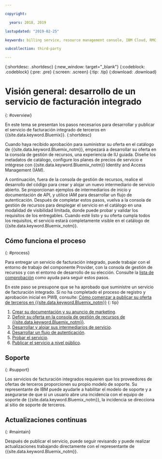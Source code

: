 ```yaml
---

copyright:

  years: 2018, 2019

lastupdated: "2019-02-25"

keywords: billing service, resource management console, IBM Cloud, RMC, 

subcollection: third-party

---
```


{:shortdesc: .shortdesc}
{:new_window: target="_blank"}
{:codeblock: .codeblock}
{:pre: .pre}
{:screen: .screen}
{:tip: .tip}
{:download: .download}

# Visión general: desarrollo de un servicio de facturación integrado
{: #overview}

En este tema se presentan los pasos necesarios para desarrollar y publicar el servicio de facturación integrado de terceros en {{site.data.keyword.Bluemix}}. 
{:shortdesc}

Cuando haya recibido aprobación para suministrar su oferta en el catálogo de {{site.data.keyword.Bluemix_notm}}, empezará a desarrollar su oferta en la consola de gestión de recursos, una experiencia de IU guiada. Diseñe los metadatos de catálogo, configure los planes de precios de servicio e intégrese con {{site.data.keyword.Bluemix_notm}} Identity and Access Management (IAM). 

A continuación, fuera de la consola de gestión de recursos, realice el desarrollo del código para crear y alojar un nuevo intermediario de servicio abierto. Se proporcionan ejemplos de intermediarios de inicio y documentación de API, y utilice IAM para desarrollar un flujo de autenticación. Después de completar estos pasos, vuelva a la consola de gestión de recursos para desplegar el servicio en el catálogo en una modalidad de visibilidad limitada, donde puede probar y validar los requisitos de los entregables. Cuando esté listo y su oferta cumpla todos los requisitos, el servicio estará completamente visible en el catálogo de {{site.data.keyword.Bluemix_notm}}.


## Cómo funciona el proceso
{: #process}

Para entregar un servicio de facturación integrado, puede trabajar con el entorno de trabajo del componente Provider, con la consola de gestión de recursos y con el entorno de desarrollo de su elección. Consulte la [lista de comprobación](/docs/third-party?topic=third-party-checklist#checklist) como ayuda para seguir estos pasos.

En este paso se presupone que se ha aprobado que suministre un servicio de facturación integrado. Si no ha completado el proceso de registro y aprobación inicial en PWB, consulte: [Cómo comenzar a publicar su oferta de terceros en {{site.data.keyword.Bluemix_notm}}](/docs/third-party/index.md?topic=third-party-get-started#get-started)
{: tip}

1. [Crear su documentación y su anuncio de marketing](/docs/third-party?topic=third-party-content-tasks#content-tasks).
2. [Definir su oferta en la consola de gestión de recursos de {{site.data.keyword.Bluemix_notm}}](/docs/third-party?topic=third-party-step2-define#step2-define).
3. [Desarrollar y alojar sus intermediarios de servicio](/docs/third-party?topic=third-party-step3-osb#step3-osb).
4. [Desarrollar un flujo de autenticación](/docs/third-party?topic=third-party-step4-iam#step4-iam).
5. [Probar el servicio](/docs/third-party?topic=third-party-step5-pubtest#step5-pubtest).
6. [Publicar el servicio a nivel público](/docs/third-party?topic=third-party-public-releasing#public-releasing).

## Soporte
{: #support}

Los servicios de facturación integrados requieren que los proveedores de ofertas de terceros proporcionen su propio modelo de soporte. Su representante de IBM puede ayudarle a habilitar el modelo de soporte y a asegurarse de que si un usuario abre una incidencia con el equipo de soporte de {{site.data.keyword.Bluemix_notm}}, la incidencia se direcciona al sitio de soporte de terceros.

## Actualizaciones continuas
{: #maintain}

Después de publicar el servicio, puede seguir revisando y puede realizar actualizaciones trabajando directamente con el representante de {{site.data.keyword.Bluemix_notm}}.



